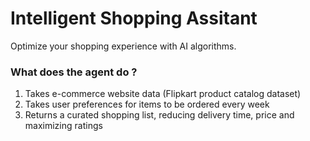 # Intelligent Shopping Assitant
Optimize your shopping experience with AI algorithms.

### What does the agent do ?
1. Takes e-commerce website data (Flipkart product catalog dataset)
2. Takes user preferences for items to be ordered every week
3. Returns a curated shopping list, reducing delivery time, price and maximizing ratings

